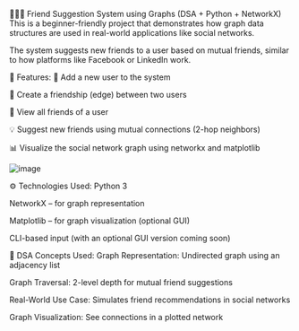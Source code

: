 🧑‍🤝‍🧑 Friend Suggestion System using Graphs (DSA + Python + NetworkX)
This is a beginner-friendly project that demonstrates how graph data structures are used in real-world applications like social networks.

The system suggests new friends to a user based on mutual friends, similar to how platforms like Facebook or LinkedIn work.

📌 Features:
👤 Add a new user to the system

🤝 Create a friendship (edge) between two users

📃 View all friends of a user

💡 Suggest new friends using mutual connections (2-hop neighbors)

📊 Visualize the social network graph using networkx and matplotlib

![image](https://github.com/user-attachments/assets/7c89c281-1470-4464-899d-4ff6214304b9)

⚙️ Technologies Used:
Python 3

NetworkX – for graph representation

Matplotlib – for graph visualization (optional GUI)

CLI-based input (with an optional GUI version coming soon)

🧠 DSA Concepts Used:
Graph Representation: Undirected graph using an adjacency list

Graph Traversal: 2-level depth for mutual friend suggestions

Real-World Use Case: Simulates friend recommendations in social networks

Graph Visualization: See connections in a plotted network
